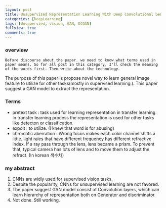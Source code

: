 ```yaml
---
layout: post
title: Unsupervised Representation Learning With Deep Convolutional Generative Adversarial Networks (2016)
categories: [DeepLearning]
tags: [Unsupervied, vision, GAN, DCGAN]
fullview: true
comments: true
---
```


### overview

```
Before discourse about the paper. we need to know what terms used in paper means. So for all post in this category, I'll check the meaning of the words first. Then write about the technology.
```

The purpose of this paper is propose novel way to learn general image feature to utilize for other tasks(mostly in supervised learning.). This paper suggest a GAN model to extract the representation. 

### Terms

- pretext task : task used for learning representation in transfer learning. In transfer learning process the representation is used for other tasks like detecton or classification.
- expoit : to utilize. (I knew that word is for abusing)
- chromatic aberration : Wrong focus makes each color channel shifts a little. light raies that have different frequency has different refractive index. If a ray pass through the lens, lens became a prism. To prevent that, typical camera has lots of lens and to move them to adjust the refract. (In korean 색수차)

### my abstract

1. CNNs are widly used for supervised vision tasks.
2. Despite the popularity, CNNs for unsupervised learning are not favored.
3. The paper suggest GAN model consist of Convolution layers, which can learn hierarchy of representation both on Generator and discriminator.
4. Not done. Still working.

